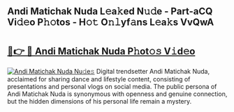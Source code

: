 ## Andi Matichak Nuda L𝚎a𝚔ed N𝚞𝚍e - Part-aCQ Vi𝚍𝚎o P𝚑𝚘tos - H𝚘𝚝 O𝚗𝚕yf𝚊ns L𝚎a𝚔s VvQwA

# <h2><a href="http://kf7by9.oniu.top/?m=Andi+Matichak+Nuda">🔗👉 🔴 Andi Matichak Nuda P𝚑ot𝚘𝚜 V𝚒d𝚎o</a></h2>

[![Andi Matichak Nuda Nu𝚍e𝚜](https://i.imgur.com/0qMVB7G.gif)](http://kf7by9.oniu.top/?m=Andi+Matichak+Nuda)
Digital trendsetter Andi Matichak Nuda, acclaimed for sharing dance and lifestyle content, consisting of presentations and personal vlogs on social media. The public persona of Andi Matichak Nuda is synonymous with openness and genuine connection, but the hidden dimensions of his personal life remain a mystery.  
